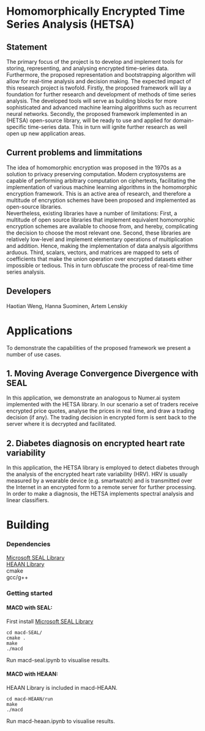 # Homomorphically Encrypted Time Series Analysis (HETSA)

## Statement 
The primary focus of the project is to develop and implement tools for storing, representing, and analysing encrypted time-series data. Furthermore, the proposed representation and bootstrapping algorithm will allow for real-time analysis and decision making. The expected impact of this research project is twofold. Firstly, the proposed framework will lay a foundation for further research and development of methods of time series analysis. The developed tools will serve as building blocks for more sophisticated and advanced machine learning algorithms such as recurrent neural networks. Secondly, the proposed framework implemented in an (HETSA) open-source library, will be ready to use and applied for domain-specific time-series data. This in turn will ignite further research as well open up new application areas.

## Current problems and limmitations

The idea of homomorphic encryption was proposed in the 1970s as a solution to privacy preserving computation. Modern cryptosystems are capable of performing arbitrary computation on ciphertexts, facilitating the implementation of various machine learning algorithms in the homomorphic encryption framework. This is an active area of research, and therefore a multitude of encryption schemes have been proposed and implemented as open-source libraries.  
Nevertheless, existing libraries have a number of limitations: First, a multitude of open source libraries that implement equivalent homomorphic encryption schemes are available to choose from, and hereby, complicating the decision to choose the most relevant one. Second, these libraries are relatively low-level and implement elementary operations of multiplication and addition. Hence, making the implementation of data analysis algorithms arduous. Third, scalars, vectors, and matrices are mapped to sets of coefficients that make the union operation over encrypted datasets either impossible or tedious. This in turn obfuscate the process of real-time time series analysis.

## Developers

Haotian Weng, Hanna Suominen, Artem Lenskiy


# Applications
To demonstrate the capabilities of the proposed framework we present a number of use cases.

## 1. Moving Average Convergence Divergence with SEAL

In this application, we demonstrate an analogous to Numer.ai system implemented with the HETSA library. In our scenario a set of traders receive encrypted price quotes, analyse the prices in real time, and draw a trading decision (if any). The trading decision in encrypted form is sent back to the server where it is decrypted and facilitated.

## 2. Diabetes diagnosis on encrypted heart rate variability

In this application, the HETSA library is employed to detect diabetes through the analysis of the encrypted heart rate variability (HRV). HRV is usually measured by a wearable device (e.g. smartwatch) and is transmitted over the Internet in an encrypted form to a remote server for further processing. In order to make a diagnosis, the HETSA implements spectral analysis and linear classifiers. 

# Building

### Dependencies
[Microsoft SEAL Library](https://github.com/Microsoft/SEAL)   
[HEAAN Library](https://github.com/snucrypto/HEAAN)  
cmake  
gcc/g++  
### Getting started  
#### MACD with SEAL:  
First install [Microsoft SEAL Library](https://github.com/Microsoft/SEAL)  
````
cd macd-SEAL/
cmake .
make
./macd
````
Run macd-seal.ipynb to visualise results.  
#### MACD with HEAAN:  
HEAAN Library is included in macd-HEAAN.  
````
cd macd-HEAAN/run
make
./macd
````
Run macd-heaan.ipynb to visualise results.  
